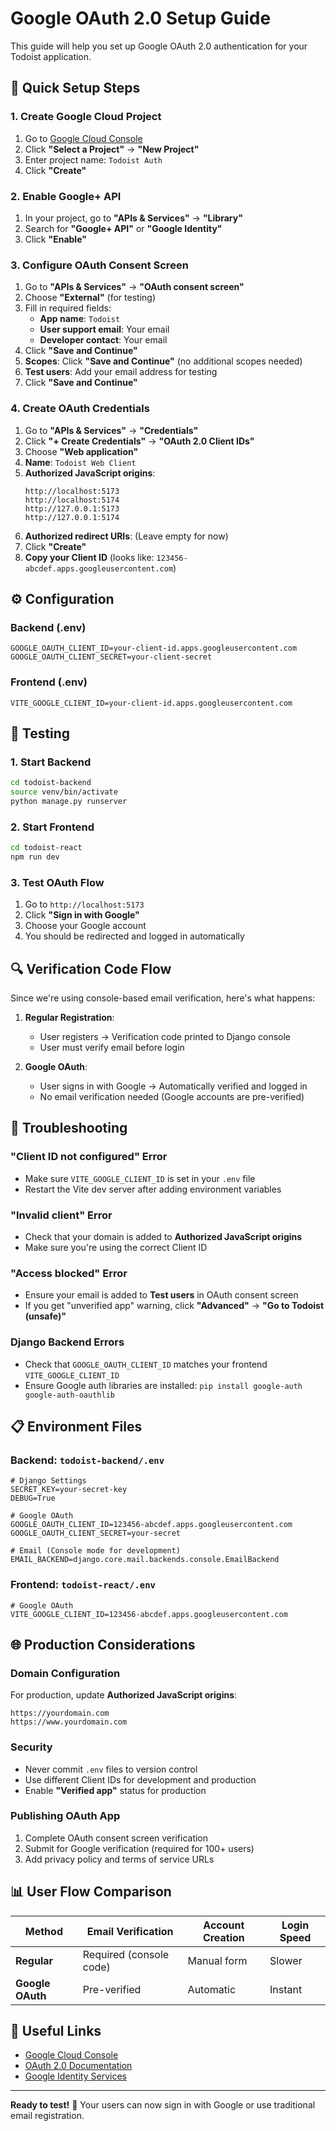 # Google OAuth 2.0 Setup Guide

This guide will help you set up Google OAuth 2.0 authentication for your Todoist application.

## 🚀 Quick Setup Steps

### 1. Create Google Cloud Project

1. Go to [Google Cloud Console](https://console.cloud.google.com/)
2. Click **"Select a Project"** → **"New Project"**
3. Enter project name: `Todoist Auth`
4. Click **"Create"**

### 2. Enable Google+ API

1. In your project, go to **"APIs & Services"** → **"Library"**
2. Search for **"Google+ API"** or **"Google Identity"**
3. Click **"Enable"**

### 3. Configure OAuth Consent Screen

1. Go to **"APIs & Services"** → **"OAuth consent screen"**
2. Choose **"External"** (for testing)
3. Fill in required fields:
   - **App name**: `Todoist`
   - **User support email**: Your email
   - **Developer contact**: Your email
4. Click **"Save and Continue"**
5. **Scopes**: Click **"Save and Continue"** (no additional scopes needed)
6. **Test users**: Add your email address for testing
7. Click **"Save and Continue"**

### 4. Create OAuth Credentials

1. Go to **"APIs & Services"** → **"Credentials"**
2. Click **"+ Create Credentials"** → **"OAuth 2.0 Client IDs"**
3. Choose **"Web application"**
4. **Name**: `Todoist Web Client`
5. **Authorized JavaScript origins**:
   ```
   http://localhost:5173
   http://localhost:5174
   http://127.0.0.1:5173
   http://127.0.0.1:5174
   ```
6. **Authorized redirect URIs**: (Leave empty for now)
7. Click **"Create"**
8. **Copy your Client ID** (looks like: `123456-abcdef.apps.googleusercontent.com`)

## ⚙️ Configuration

### Backend (.env)
```env
GOOGLE_OAUTH_CLIENT_ID=your-client-id.apps.googleusercontent.com
GOOGLE_OAUTH_CLIENT_SECRET=your-client-secret
```

### Frontend (.env)
```env
VITE_GOOGLE_CLIENT_ID=your-client-id.apps.googleusercontent.com
```

## 🧪 Testing

### 1. Start Backend
```bash
cd todoist-backend
source venv/bin/activate
python manage.py runserver
```

### 2. Start Frontend
```bash
cd todoist-react
npm run dev
```

### 3. Test OAuth Flow
1. Go to `http://localhost:5173`
2. Click **"Sign in with Google"**
3. Choose your Google account
4. You should be redirected and logged in automatically

## 🔍 Verification Code Flow

Since we're using console-based email verification, here's what happens:

1. **Regular Registration**: 
   - User registers → Verification code printed to Django console
   - User must verify email before login

2. **Google OAuth**:
   - User signs in with Google → Automatically verified and logged in
   - No email verification needed (Google accounts are pre-verified)

## 🚨 Troubleshooting

### "Client ID not configured" Error
- Make sure `VITE_GOOGLE_CLIENT_ID` is set in your `.env` file
- Restart the Vite dev server after adding environment variables

### "Invalid client" Error
- Check that your domain is added to **Authorized JavaScript origins**
- Make sure you're using the correct Client ID

### "Access blocked" Error
- Ensure your email is added to **Test users** in OAuth consent screen
- If you get "unverified app" warning, click **"Advanced"** → **"Go to Todoist (unsafe)"**

### Django Backend Errors
- Check that `GOOGLE_OAUTH_CLIENT_ID` matches your frontend `VITE_GOOGLE_CLIENT_ID`
- Ensure Google auth libraries are installed: `pip install google-auth google-auth-oauthlib`

## 📋 Environment Files

### Backend: `todoist-backend/.env`
```env
# Django Settings
SECRET_KEY=your-secret-key
DEBUG=True

# Google OAuth
GOOGLE_OAUTH_CLIENT_ID=123456-abcdef.apps.googleusercontent.com
GOOGLE_OAUTH_CLIENT_SECRET=your-secret

# Email (Console mode for development)
EMAIL_BACKEND=django.core.mail.backends.console.EmailBackend
```

### Frontend: `todoist-react/.env`
```env
# Google OAuth
VITE_GOOGLE_CLIENT_ID=123456-abcdef.apps.googleusercontent.com
```

## 🌐 Production Considerations

### Domain Configuration
For production, update **Authorized JavaScript origins**:
```
https://yourdomain.com
https://www.yourdomain.com
```

### Security
- Never commit `.env` files to version control
- Use different Client IDs for development and production
- Enable **"Verified app"** status for production

### Publishing OAuth App
1. Complete OAuth consent screen verification
2. Submit for Google verification (required for 100+ users)
3. Add privacy policy and terms of service URLs

## 📊 User Flow Comparison

| Method | Email Verification | Account Creation | Login Speed |
|--------|-------------------|------------------|-------------|
| **Regular** | Required (console code) | Manual form | Slower |
| **Google OAuth** | Pre-verified | Automatic | Instant |

## 🔗 Useful Links

- [Google Cloud Console](https://console.cloud.google.com/)
- [OAuth 2.0 Documentation](https://developers.google.com/identity/oauth2/web/guides/overview)
- [Google Identity Services](https://developers.google.com/identity/gsi/web)

---

**Ready to test!** 🎉 Your users can now sign in with Google or use traditional email registration.
